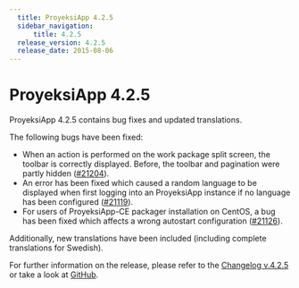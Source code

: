 ```yaml
---
  title: ProyeksiApp 4.2.5
  sidebar_navigation:
      title: 4.2.5
  release_version: 4.2.5
  release_date: 2015-08-06
---
```



# ProyeksiApp 4.2.5

ProyeksiApp 4.2.5 contains bug fixes and updated translations.

The following bugs have been fixed:

  - When an action is performed on the work package split screen, the
    toolbar is correctly displayed. Before, the toolbar and pagination
    were partly hidden
    ([\#21204](https://community.openproject.org/work_packages/21204)).
  - An error has been fixed which caused a random language to be
    displayed when first logging into an ProyeksiApp instance if no
    language has been configured
    ([\#21119](https://community.openproject.org/work_packages/21119)).
  - For users of ProyeksiApp-CE packager installation on CentOS, a bug
    has been fixed which affects a wrong autostart configuration
    ([\#21126](https://community.openproject.org/work_packages/21126)).

Additionally, new translations have been included (including complete
translations for Swedish).

For further information on the release, please refer to the [Changelog
v.4.2.5](https://community.openproject.org/versions/759) or take a look
at [GitHub](https://github.com/opf/openproject/tree/v4.2.5).


